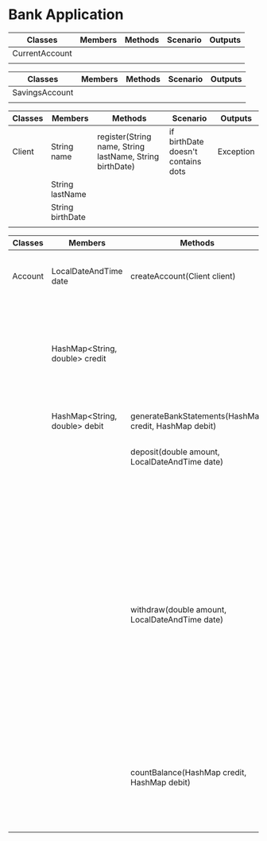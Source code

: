 # Bank Application

| Classes        | Members | Methods | Scenario | Outputs |
|----------------|---------|---------|----------|---------|
| CurrentAccount |         |         |          |         |
|                |         |         |          |         |

| Classes        | Members | Methods | Scenario | Outputs |
|----------------|---------|---------|----------|---------|
| SavingsAccount |         |         |          |         |
|                |         |         |          |         |

| Classes | Members          | Methods                                                  | Scenario                           | Outputs   |
|---------|------------------|----------------------------------------------------------|------------------------------------|-----------|
| Client  | String name      | register(String name, String lastName, String birthDate) | if birthDate doesn't contains dots | Exception |
|         | String lastName  |                                                          |                                    |           |
|         | String birthDate |                                                          |                                    |           |
|         |                  |                                                          |                                    |           |

| Classes | Members                        | Methods                                               | Scenario                                                                              | Outputs |
|---------|--------------------------------|-------------------------------------------------------|---------------------------------------------------------------------------------------|---------|
| Account | LocalDateAndTime date          | createAccount(Client client)                          | if client exists generate account number                                              | String  |
|         | HashMap<String, double> credit |                                                       | if client does not exists return String "To create account you need to be registered" | String  |
|         | HashMap<String, double>  debit | generateBankStatements(HashMap credit, HashMap debit) | create String statement                                                               | String  |
|         |                                |                                                       |                                                                                       |         |
|         |                                | deposit(double amount, LocalDateAndTime date)         | if amount and date given                                                              | HashMap |
|         |                                |                                                       | if amount given and date not set current date                                         | HashMap |
|         |                                |                                                       | if amount and date not given or date given without amount                             | HashMap |
|         |                                | withdraw(double amount, LocalDateAndTime date)        | if amount and date given                                                              | HashMap |
|         |                                |                                                       | if amount given and date not set current date                                         | HashMap |
|         |                                |                                                       | if amount and date not given or date given without amount                             | HashMap |
|         |                                | countBalance(HashMap credit, HashMap debit)           | if credit and debit is not empty                                                      | double  |
|         |                                |                                                       | if credit and debit is empty                                                          | 0.00    |
